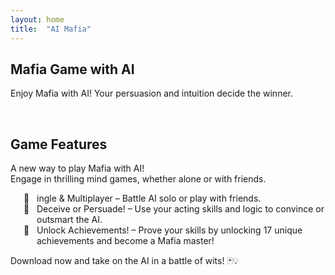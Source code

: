 ```yaml
---
layout: home
title:  "AI Mafia"
---
```


<i class="fa-brands fa-x-twitter"></i>

## Mafia Game with AI

Enjoy Mafia with AI! Your persuasion and intuition decide the winner.

<br/>

## Game Features

A new way to play Mafia with AI!<br/>
Engage in thrilling mind games, whether alone or with friends.

<style>
.custom-list ul {
  list-style: none;
  padding-left: 1.5em;
}
.custom-list ul li {
  position: relative;
  padding-left: 1.5em;
}
.custom-list ul li:before {
  content: "🔹";
  position: absolute;
  left: 0;
}
</style>

<div class="custom-list">
  <ul>
    <li>ingle & Multiplayer – Battle AI solo or play with friends.</li>
    <li>Deceive or Persuade! – Use your acting skills and logic to convince or outsmart the AI.</li>
    <li>Unlock Achievements! – Prove your skills by unlocking 17 unique achievements and become a Mafia master!</li>
  </ul>
</div>

Download now and take on the AI in a battle of wits! 🃏💡
